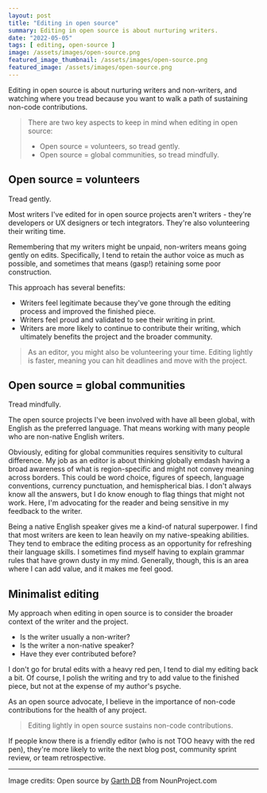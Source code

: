 ```yaml
---
layout: post
title: "Editing in open source"
summary: Editing in open source is about nurturing writers.
date: "2022-05-05"
tags: [ editing, open-source ]
image: /assets/images/open-source.png
featured_image_thumbnail: /assets/images/open-source.png
featured_image: /assets/images/open-source.png
---
```


Editing in open source is about nurturing writers and non-writers, and watching where you tread because you want to walk a path of sustaining non-code contributions.

>There are two key aspects to keep in mind when editing in open source:
> * Open source = volunteers, so tread gently.
> * Open source = global communities, so tread mindfully.

## Open source = volunteers

Tread gently.  

Most writers I've edited for in open source projects aren't writers - they're developers or UX designers or tech integrators. They're also volunteering their writing time.

Remembering that my writers might be unpaid, non-writers means going gently on edits. 
Specifically, I tend to retain the author voice as much as possible, and sometimes that means (gasp!) retaining some poor construction. 

This approach has several benefits:

* Writers feel legitimate because they've gone through the editing process and improved the finished piece.
* Writers feel proud and validated to see their writing in print.
* Writers are more likely to continue to contribute their writing,  which ultimately benefits the project and the broader community.

> As an editor, you might also be volunteering your time. Editing lightly is faster, meaning you can hit deadlines and move with the project. 


## Open source = global communities

Tread mindfully. 

The open source projects I've been involved with have all been global, with English as the preferred language. That means working with many people who are non-native English writers.  

Obviously, editing for global communities requires sensitivity to cultural difference. My job as an editor is about thinking globally emdash having a broad awareness of what is region-specific and might not convey meaning across borders. This could be word choice, figures of speech, language conventions, currency punctuation, and hemispherical bias. I don't always know all the answers, but I do know enough to flag things that might not work. Here, I'm advocating for the reader and being sensitive in my feedback to the writer.

Being a native English speaker gives me a kind-of natural superpower. I find that most writers are keen to lean heavily on my native-speaking abilities. They tend to embrace the editing process as an opportunity for refreshing their language skills. I sometimes find myself having to explain grammar rules that have grown dusty in my mind.  Generally, though, this is an area where I can add value, and it makes me feel good. 


## Minimalist editing

My approach when editing in open source is to consider the broader context of the writer and the project.

* Is the writer usually a non-writer?
* Is the writer a non-native speaker?
* Have they ever contributed before?

I don't go for brutal edits with a heavy red pen, I tend to dial my editing back a bit. Of course, I polish the writing and try to add value to the finished piece, but not at the expense of my author's psyche.

As an open source advocate, I believe in the importance of non-code contributions for the health of any project. 

> Editing lightly in open source sustains non-code contributions. 

If people know there is a friendly editor (who is not TOO heavy with the red pen), they're more likely to write the next blog post, community sprint review, or team retrospective.

---

Image credits: Open source by [Garth DB](https://thenounproject.com/garthdb/) from NounProject.com
